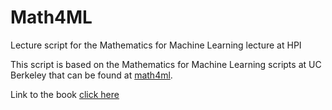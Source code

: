 # Math4ML
Lecture script for the Mathematics for Machine Learning lecture at HPI

This script is based on the Mathematics for Machine Learning scripts at UC Berkeley that can be found at [math4ml](https://github.com/gwthomas/math4ml).

Link to the book [click here](https://healthml.github.io/Math4ML/)
